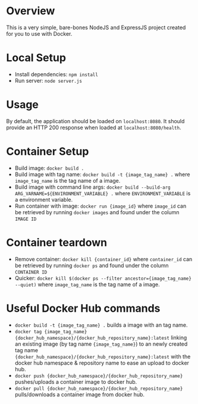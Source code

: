 # Overview
This is a very simple, bare-bones NodeJS and ExpressJS project created for you to use with Docker.

# Local Setup
* Install dependencies: `npm install`
* Run server: `node server.js`

# Usage
By default, the application should be loaded on `localhost:8080`. It should provide an HTTP 200 response when loaded at `localhost:8080/health`.

# Container Setup
* Build image: `docker build .`
* Build image with tag name: `docker build -t {image_tag_name} .` where `image_tag_name` is the tag name of a image.
* Build image with command line args: `docker build --build-arg ARG_VARNAME=${ENVIRONMENT_VARIABLE} .` where `ENVIRONMENT_VARIABLE` is a environment variable.
* Run container with image: `docker run {image_id}` where `image_id` can be retrieved by running `docker images` and found under the column `IMAGE ID`

# Container teardown
* Remove container: `docker kill {container_id}` where `container_id` can be retrieved by running `docker ps` and found under the column `CONTAINER ID`
* Quicker: `docker kill $(docker ps --filter ancestor={image_tag_name} --quiet)` where `image_tag_name` is the tag name of a image.

# Useful Docker Hub commands
* `docker build -t {image_tag_name} .` builds a image with an tag name.
* `docker tag {image_tag_name} {docker_hub_namespace}/{docker_hub_repository_name}:latest` linking an existing image (by tag name `{image_tag_name}`) to an newly created tag name `{docker_hub_namespace}/{docker_hub_repository_name}:latest`  with the docker hub namespace & repository name to ease an upload to docker hub.
* `docker push {docker_hub_namespace}/{docker_hub_repository_name}` pushes/uploads a container image to docker hub.
* `docker pull {docker_hub_namespace}/{docker_hub_repository_name}` pulls/downloads a container image from docker hub.